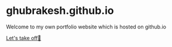 # ghubrakesh.github.io
Welcome to my own portfolio website which is hosted on github.io

[Let's take off🚀 ](https://ghubrakesh.github.io)
